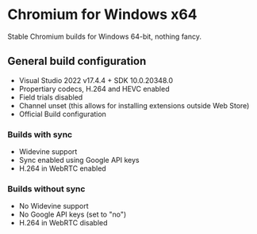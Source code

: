 # Chromium for Windows x64
Stable Chromium builds for Windows 64-bit, nothing fancy.

## General build configuration
- Visual Studio 2022 v17.4.4 + SDK 10.0.20348.0
- Propertiary codecs, H.264 and HEVC enabled
- Field trials disabled
- Channel unset (this allows for installing extensions outside Web Store)
- Official Build configuration

### Builds with sync
- Widevine support
- Sync enabled using Google API keys
- H.264 in WebRTC enabled

### Builds without sync
- No Widevine support
- No Google API keys (set to "no")
- H.264 in WebRTC disabled
